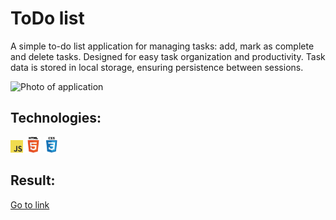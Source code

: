  # ToDo list

 <p>A simple to-do list application for managing tasks: add, mark as complete and delete tasks. Designed for easy task organization and productivity. 
  Task data is stored in local storage, ensuring persistence between sessions.</p>
 <img width="500" alt="Photo of application" src="https://sun9-37.userapi.com/impg/L6VeBb558swjIifZL3lpl8UZk9cheZuMJPnMtg/7j71jhAF5EU.jpg?size=1216x1332&quality=95&sign=da310b947ac28cbc05496170502edc61&type=album">
 
 ## Technologies:
 
<code><img height="20" src="https://raw.githubusercontent.com/github/explore/80688e429a7d4ef2fca1e82350fe8e3517d3494d/topics/javascript/javascript.png"></code>
<code><img height="25" src="https://raw.githubusercontent.com/github/explore/80688e429a7d4ef2fca1e82350fe8e3517d3494d/topics/html/html.png"></code>
<code><img height="25" src="https://raw.githubusercontent.com/github/explore/80688e429a7d4ef2fca1e82350fe8e3517d3494d/topics/css/css.png"></code>

## Result:

 <a href="https://lynchdiva.github.io/to-do-list-upgrade/">Go to link</a>
